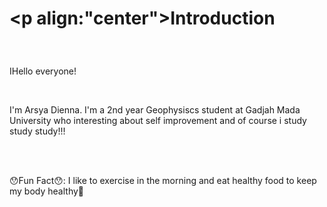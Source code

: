 # <p align:"center">Introduction</p> #
<br>

 <p align:"center">IHello everyone!</p> 

<br>

<p align:"center">I'm Arsya Dienna. I'm a 2nd year Geophysiscs student at Gadjah Mada University who interesting about self improvement and of course i study study study!!!</p>
<br>
<br>
<p align:"center">😯Fun Fact😯: I like to exercise in the morning and eat healthy food to keep my body healthy💪</p>
